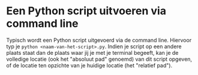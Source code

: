 # Een Python script uitvoeren via command line
Typisch wordt een Python script uitgevoerd via de command line. Hiervoor typ je `python <naam-van-het-script>.py`. Indien je script op een andere plaats staat dan de plaats waar jij je met je terminal begeeft, kan je de volledige locatie (ook het "absoluut pad" genoemd) van dit script opgeven, of de locatie ten opzichte van je huidige locatie (het "relatief pad").
